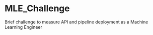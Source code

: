# MLE_Challenge
Brief challenge to measure API and pipeline deployment as a Machine Learning Engineer
